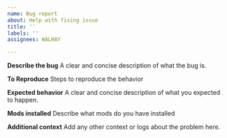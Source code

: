 ```yaml
---
name: Bug report
about: Help with fixing issue
title: ''
labels: ''
assignees: WALHAY

---
```


**Describe the bug**
A clear and concise description of what the bug is.

**To Reproduce**
Steps to reproduce the behavior

**Expected behavior**
A clear and concise description of what you expected to happen.

**Mods installed**
Describe what mods do you have installed 

**Additional context**
Add any other context or logs about the problem here.
